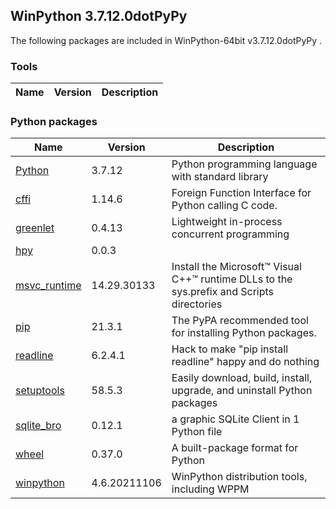 ## WinPython 3.7.12.0dotPyPy 

The following packages are included in WinPython-64bit v3.7.12.0dotPyPy .

### Tools

Name | Version | Description
-----|---------|------------


### Python packages

Name | Version | Description
-----|---------|------------
[Python](http://www.python.org/) | 3.7.12 | Python programming language with standard library
[cffi](https://pypi.org/project/cffi) | 1.14.6 | Foreign Function Interface for Python calling C code.
[greenlet](https://pypi.org/project/greenlet) | 0.4.13 | Lightweight in-process concurrent programming
[hpy](https://pypi.org/project/hpy) | 0.0.3 | 
[msvc_runtime](https://pypi.org/project/msvc_runtime) | 14.29.30133 | Install the Microsoft&#8482; Visual C++&#8482; runtime DLLs to the sys.prefix and Scripts directories
[pip](https://pypi.org/project/pip) | 21.3.1 | The PyPA recommended tool for installing Python packages.
[readline](https://pypi.org/project/readline) | 6.2.4.1 | Hack to make "pip install readline" happy and do nothing
[setuptools](https://pypi.org/project/setuptools) | 58.5.3 | Easily download, build, install, upgrade, and uninstall Python packages
[sqlite_bro](https://pypi.org/project/sqlite_bro) | 0.12.1 | a graphic SQLite Client in 1 Python file
[wheel](https://pypi.org/project/wheel) | 0.37.0 | A built-package format for Python
[winpython](http://winpython.github.io/) | 4.6.20211106 | WinPython distribution tools, including WPPM
